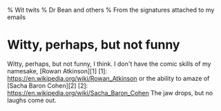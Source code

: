 % Wit twits
% Dr Bean and others
% From the signatures attached to my emails

# Witty, perhaps, but not funny

Witty, perhaps, but not funny,
I think. I don't have the comic 
skills of my namesake,
[Rowan Atkinson][1]
[1]: https://en.wikipedia.org/wiki/Rowan_Atkinson
or the ability to amaze of
[Sacha Baron Cohen][2]
[2]: https://en.wikipedia.org/wiki/Sacha_Baron_Cohen
The jaw drops, but no laughs come out.

